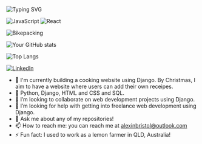 ![Typing SVG](https://readme-typing-svg.herokuapp.com?font=Fira+Code&duration=3000&pause=1000&color=58A6FF&width=435&lines=Hi+there!+I'm+Alex!;Web+Dev+%7C+Bikepacking+Fan)

![JavaScript](https://img.shields.io/badge/Code-JavaScript-yellow?style=flat&logo=javascript)
![React](https://img.shields.io/badge/Frontend-React-blue?style=flat&logo=react)

![Bikepacking](Pictures/iguazu.jpg)

![Your GitHub stats](https://github-readme-stats.vercel.app/api?username=ossidion&show_icons=true&theme=radical)


![Top Langs](https://github-readme-stats.vercel.app/api/top-langs/?username=ossidion&layout=compact&theme=radical)


[![LinkedIn](https://img.shields.io/badge/LinkedIn-blue?style=flat&logo=linkedin)](https://linkedin.com/in/alex-graham-7883297a/)









- 🔭 I'm currently building a cooking website using Django. By Christmas, I aim to have a website where users can add their own receipes. 
- 🌱 Python, Django, HTML and CSS and SQL. 
- 👯 I’m looking to collaborate on web development projects using Django. 
- 🤔 I’m looking for help with getting into freelance web development using Django.
- 💬 Ask me about any of my repositories!
- 📫 How to reach me: you can reach me at alexinbristol@outlook.com
- ⚡ Fun fact: I used to work as a lemon farmer in QLD, Australia!                   
 
 
